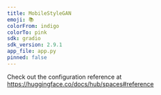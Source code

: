 ```yaml
---
title: MobileStyleGAN
emoji: 📚
colorFrom: indigo
colorTo: pink
sdk: gradio
sdk_version: 2.9.1
app_file: app.py
pinned: false
---
```


Check out the configuration reference at https://huggingface.co/docs/hub/spaces#reference
